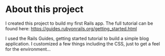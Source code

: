 # About this project

I created this project to build my first Rails app. The full tutorial can be found here: https://guides.rubyonrails.org/getting_started.html

I used the Rails Guides, getting started tutorial to build a simple blog application. I customized a few things including the CSS, just to get a feel for the environment...
